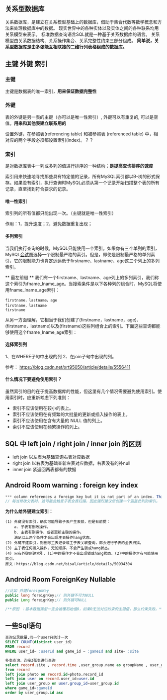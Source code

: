 ## 关系型数据库
关系数据库，是建立在关系模型基础上的数据库，借助于集合代数等数学概念和方法来处理数据库中的数据。
现实世界中的各种实体以及实体之间的各种联系均用关系模型来表示。
标准数据查询语言SQL就是一种基于关系数据库的语言。
关系模型由关系数据结构、关系操作集合、关系完整性约束三部分组成。
**简单说，关系型数据库是由多张能互相联接的二维行列表格组成的数据库。**

## 主键 外键 索引

### 主键

主键是数据表的唯一索引，**用来保证数据完整性**

### 外键

表的外键是另一表的主键（亦可以是唯一性索引）, 外键可以有重复的, 可以是空值。**用来和其他表建立联系用的**

设置外键，在参照表(referencing table) 和被参照表 (referenced table) 中，相对应的两个字段必须都设置索引(index)。？？

### 索引

是对数据库表中一列或多列的值进行排序的一种结构；**是提高查询排序的速度**

索引用来快速地寻找那些具有特定值的记录，所有MySQL索引都以B-树的形式保存。如果没有索引，执行查询时MySQL必须从第一个记录开始扫描整个表的所有记录，直至找到符合要求的记录。

#### 唯一性索引
索引列的所有值都只能出现一次。（主键就是唯一性索引）

作用：1，提升速度；2，避免数据重复出现；

#### 多列索引

当我们执行查询的时候，MySQL只能使用一个索引。如果你有三个单列的索引，MySQL[会试](https://www.baidu.com/s?wd=%E4%BC%9A%E8%AF%95&tn=24004469_oem_dg&rsv_dl=gh_pl_sl_csd)图选择一个限制最严格的索引。但是，即使是限制最严格的单列索引，它的限制能力也肯定远远低于firstname、lastname、age这三个列上的多列索引。 

** 最左前缀 ** 
我们有一个firstname、lastname、age列上的多列索引，我们称这个索引为fname_lname_age。当搜索条件是以下各种列的组合时，MySQL将使用fname_lname_age索引： 

```
firstname，lastname，age
firstname，lastname
firstname
```

从另一方面理解，它相当于我们创建了(firstname，lastname，age)、(firstname，lastname)以及(firstname)这些列组合上的索引。下面这些查询都能够使用这个fname_lname_age索引： 

#### 选择索引列
1、在WHERE子句中出现的列
2、在join子句中出现的列。

参考： https://blog.csdn.net/xrt95050/article/details/5556411



#### 什么情况下要避免使用索引？

虽然索引的目的在于提高数据库的性能，但这里有几个情况需要避免使用索引。使用索引时，应重新考虑下列准则：

- 索引不应该使用在较小的表上。
- 索引不应该使用在有频繁的大批量的更新或插入操作的表上。
- 索引不应该使用在含有大量的 NULL 值的列上。
- 索引不应该使用在频繁操作的列上。






## SQL 中 left join / right join / inner join 的区别

- left join 
  以左表为基础查询右表对应数据
- right join
  以右表为基础查新左表对应数据，右表没有的补null
- inner join
  紧返回两表都有的数据


## Android Room warning : foreign key index 
```java
*** column references a foreign key but it is not part of an index. This may trigger full table scans whenever parent table is modified so you are highly advised to create an index that covers this column.
// 每当修改父表时，这可能会触发子表全表扫描，因此强烈建议您创建一个涵盖此列的索引。   
```

**为什么给外键建立索引：**

	(1) 外键没有索引，确实可能导致子表产生表锁，但是有前提： 
		a. 子表有删改操作。 
		b. 主表有删操作，或者更新主键的操作。 
		满足以上两个条件才会出现主表操作hang状态。
	(2) 外键不建索引，则删除主表记录或主子表关联查询，都会进行子表的全表扫描。
	(3) 主子表任何插入操作，无论顺序，不会产生锁或hang状态。
	(4) 只有外键创建索引，(1)中的操作才不会出现锁或hang状态，(2)中的操作才有可能使用索引。
	原文：https://blog.csdn.net/bisal/article/details/50934304 


## Android Room ForeignKey Nullable
```java
//比如 外键foreignKey
public long foreignKey;// 则外键不可为NULL
public Long foreignKey;// 则外键可NULL

/**原因 ：基本数据类型一定会被覆初始值0，如果0无法对应约束的主键值，那么约束失败。**/

```

## 一些Sql语句

```sql
查询记录数量,同一个user只统计一次
SELECT COUNT(distinct user_id)
FROM record
WHERE user_id= :userId and game_id = :gameId and site= :site
```

```sql
多表查询，连接3张表进行查询
select record.site , record.time ,user_group.name as groupName , user_group.id as groupId, photo.path as photo 
from record 
left join photo on record.id=photo.record_id
left join user on record.user_id=user.id 
left join user_group on user.group_id=user_group.id 
where game_id=:gameId 
order by user_group.id asc 
```

